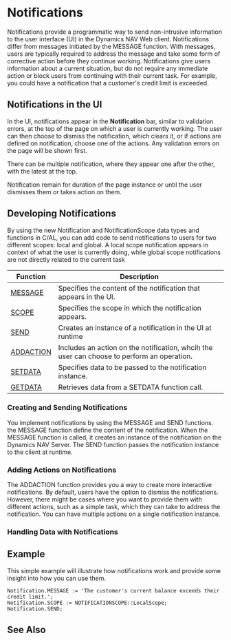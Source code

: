  <properties
                pageTitle="Notifications | Project “Madeira”"
                description="Describes how you can develop notifications in the application using C/AL."
                services=""
                documentationCenter="Madeira"
                authors="jswymer"/>

# Notifications
Notifications provide a programmatic way to send non-intrusive information to the user interface (UI) in the Dynamics NAV Web client. Notifications differ from messages initiated by the MESSAGE function. With messages, users are typically required to address the message and take some form of corrective action before they continue working. Notifications give users information about a current situation, but do not require any immediate action or block users from continuing with their current task. For example, you could have a notification that a customer's credit limit is exceeded.

## Notifications in the UI
In the UI, notifications appear in the **Notification** bar, similar to validation errors, at the top of the page on which a user is currently working. The user can then choose to dismiss the notification, which clears it, or if actions are defined on notification, choose one of the actions. Any validation errors on the page will be shown first.

There can be multiple notification, where they appear one after the other, with the latest at the top.

Notification remain for duration of the page instance or until the user dismisses them or takes action on them.

## Developing Notifications
By using the new Notification and NotificationScope data types and functions in C/AL, you can add code to send notifications to users for two different scopes: local and global. A local scope notification appears in context of what the user is currently doing, while global scope notifications are not directly related to the current task

|  Function  |  Description  |
|------------|---------------|
|[MESSAGE](function-notificationmessage.md)  |Specifies the content of the notification that appears in the UI.|
|[SCOPE](function-notificationscope.md)     |Specifies the scope in which the notification appears.|
|[SEND](function-notificationsend.md)  |Creates an instance of a notification in the UI at runtime|
|[ADDACTION](function-notificationaddaction.md)  |Includes an action on the notification, whcih the user can choose to perform an operation.|
|[SETDATA](function-notificationsetdata.md)  |Specifies data to be passed to the notification instance.|
|[GETDATA](function-notificationgetdata.md)  |Retrieves data from a SETDATA function call.|

### Creating and Sending Notifications
You implement notifications by using the MESSAGE and SEND functions. the MESSAGE function define the content of the notification. When the MESSAGE function is called, it creates an instance of the notification on the Dynamics NAV Server. The SEND function passes the notification instance to the client at runtime.

### Adding Actions on Notifications
The ADDACTION function provides you a way to create more interactive notifications. By default, users have the option to dismiss the notifications. However, there might be cases where you want to provide them with different actions, such as a simple task, which they can take to address the notification. You can have multiple actions on a single notification instance.

### Handling Data with Notifications

## Example
This simple example will illustrate how notifications work and provide some insight into how you can use them.
```
Notification.MESSAGE := 'The customer's current balance exceeds their credit limit.';
Notification.SCOPE := NOTIFICATIONSCOPE::LocalScope;
Notification.SEND;
```

## See Also  
